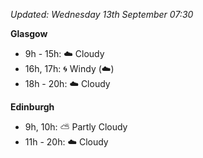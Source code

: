 *Updated: Wednesday 13th September 07:30*

**Glasgow**

* 9h - 15h: :cloud: Cloudy
* 16h, 17h: :cyclone: Windy (:cloud:)
* 18h - 20h: :cloud: Cloudy

**Edinburgh**

* 9h, 10h: :partly_sunny: Partly Cloudy
* 11h - 20h: :cloud: Cloudy
